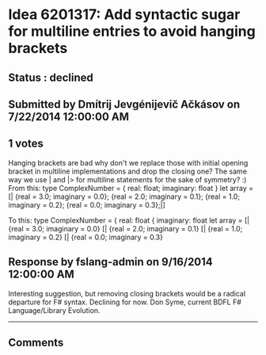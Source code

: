 # Idea 6201317: Add syntactic sugar for multiline entries to avoid hanging brackets #

## Status : declined

## Submitted by Dmítrij Jevgénijevič Ačkásov on 7/22/2014 12:00:00 AM

## 1 votes

Hanging brackets are bad why don't we replace those with initial opening bracket in multiline implementations and drop the closing one? The same way we use | and |> for multiline statements for the sake of symmetry? :)
From this:
type ComplexNumber =
{
real: float;
imaginary: float
}
let array = [|
{real = 3.0; imaginary = 0.0};
{real = 2.0; imaginary = 0.1};
{real = 1.0; imaginary = 0.2};
{real = 0.0; imaginary = 0.3};|]

To this:
type ComplexNumber =
{ real: float
{ imaginary: float
let array =
[| {real = 3.0; imaginary = 0.0}
[| {real = 2.0; imaginary = 0.1}
[| {real = 1.0; imaginary = 0.2}
[| {real = 0.0; imaginary = 0.3}



## Response by fslang-admin on 9/16/2014 12:00:00 AM

Interesting suggestion, but removing closing brackets would be a radical departure for F# syntax. Declining for now.
Don Syme, current BDFL F# Language/Library Evolution.

------------------------
## Comments


